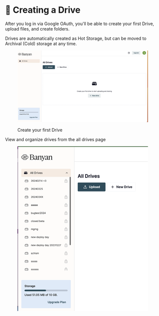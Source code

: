 # 📝 Creating a Drive

After you log in via Google OAuth, you'll be able to create your first Drive, upload files, and create folders.

Drives are automatically created as Hot Storage, but can be moved to Archival (Cold) storage at any time.

<figure><img src="../../.gitbook/assets/Screenshot 2024-03-26 at 1.51.31 PM.png" alt=""><figcaption><p>Create your first Drive</p></figcaption></figure>

View and organize drives from the all drives page

<figure><img src="../../.gitbook/assets/Screenshot 2024-03-26 at 2.35.32 PM.png" alt=""><figcaption></figcaption></figure>
